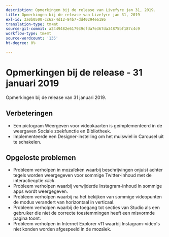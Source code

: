 ```yaml
---
description: Opmerkingen bij de release van Livefyre jan 31, 2019.
title: Opmerkingen bij de release van Livefyre jan 31, 2019
exl-id: 3a0b0500-cc62-4d12-84b7-dd40294e6186
translation-type: tm+mt
source-git-commit: a2449482e617939cfda7e367da34875bf187c4c9
workflow-type: tm+mt
source-wordcount: '135'
ht-degree: 0%

---
```


# Opmerkingen bij de release - 31 januari 2019

Opmerkingen bij de release van 31 januari 2019.

## Verbeteringen

* Een pictogram Weergeven voor videokaarten is geïmplementeerd in de weergaven Sociale zoekfunctie en Bibliotheek.
* Implementeerde een Designer-instelling om het muiswiel in Carousel uit te schakelen.

## Opgeloste problemen

* Probleem verholpen in mozaïeken waarbij beschrijvingen onjuist achter tegels worden weergegeven voor sommige Twitter-inhoud met de interactieoptie *click*.
* Probleem verholpen waarbij verwijderde Instagram-inhoud in sommige apps wordt weergegeven.
* Probleem verholpen waarbij na het bekijken van sommige videopunten de modus verandert van horizontaal in verticaal.
* Probleem verholpen waarbij de toegang tot secties van Studio als een gebruiker die niet de correcte toestemmingen heeft een misvormde pagina toont.
* Probleem verholpen in Internet Explorer v11 waarbij Instagram-video&#39;s niet konden worden afgespeeld in de mozaïek.
